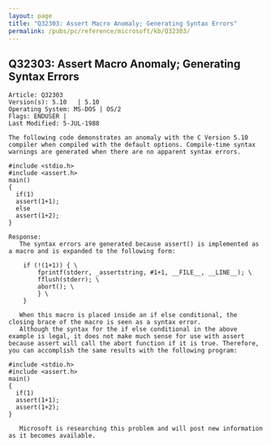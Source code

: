 ```yaml
---
layout: page
title: "Q32303: Assert Macro Anomaly; Generating Syntax Errors"
permalink: /pubs/pc/reference/microsoft/kb/Q32303/
---
```


## Q32303: Assert Macro Anomaly; Generating Syntax Errors

	Article: Q32303
	Version(s): 5.10   | 5.10
	Operating System: MS-DOS | OS/2
	Flags: ENDUSER |
	Last Modified: 5-JUL-1988
	
	The following code demonstrates an anomaly with the C Version 5.10
	compiler when compiled with the default options. Compile-time syntax
	warnings are generated when there are no apparent syntax errors.
	
	#include <stdio.h>
	#include <assert.h>
	main()
	{
	  if(1)
	  assert(1+1);
	  else
	  assert(1+2);
	}
	
	Response:
	   The syntax errors are generated because assert() is implemented as
	a macro and is expanded to the following form:
	
	    if (!(1+1)) { \
	        fprintf(stderr, _assertstring, #1+1, __FILE__, __LINE__); \
	        fflush(stderr); \
	        abort(); \
	        } \
	    }
	
	   When this macro is placed inside an if else conditional, the
	closing brace of the macro is seen as a syntax error.
	   Although the syntax for the if else conditional in the above
	example is legal, it does not make much sense for use with assert
	because assert will call the abort function if it is true. Therefore,
	you can accomplish the same results with the following program:
	
	#include <stdio.h>
	#include <assert.h>
	main()
	{
	  if(1)
	  assert(1+1);
	  assert(1+2);
	}
	
	   Microsoft is researching this problem and will post new information
	as it becomes available.
